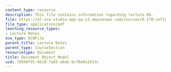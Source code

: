 ```yaml
---
content_type: resource
description: This file contains information regarding lecture 06.
file: https://ol-ocw-studio-app-qa.s3.amazonaws.com/courses/6-170-software-studio-spring-2013/7d560f916b107a65a0abbcf8e0a1b13c_MIT6_170S13_06-dc-objt-mod.pdf
file_type: application/pdf
learning_resource_types:
- Lecture Notes
ocw_type: OCWFile
parent_title: Lecture Notes
parent_type: CourseSection
resourcetype: Document
title: Document Object Model
uid: 7d560f91-6b10-7a65-a0ab-bcf8e0a1b13c
---
```

